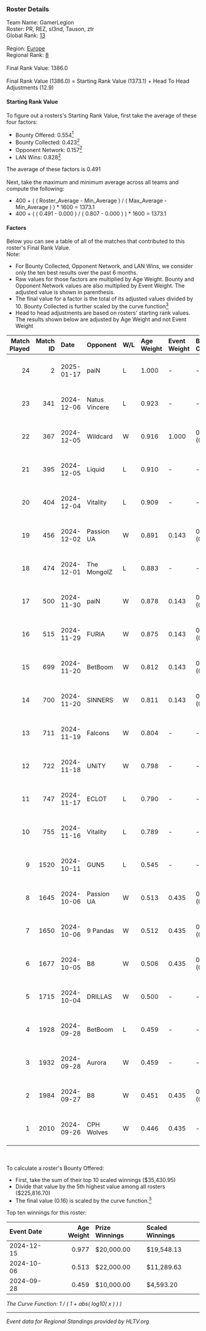 ### Roster Details<br />
Team Name: GamerLegion<br />
Roster: PR, REZ, sl3nd, Tauson, ztr<br />
Global Rank: [13](../../standings_global_2025_01_17.md)<br />
<br />
Region: [Europe]( ../../standings_europe_2025_01_17.md)<br />
Regional Rank: [8]( ../../standings_europe_2025_01_17.md)<br />
<br />
Final Rank Value:  1386.0<br />
<br />
Final Rank Value (1386.0) = Starting Rank Value (1373.1) + Head To Head Adjustments (12.9)<br />

#### Starting Rank Value<br />
To figure out a rosters's Starting Rank Value, first take the average of these four factors:<br />
- Bounty Offered: 0.554[<sup>1</sup>](#table2)
- Bounty Collected: 0.423[<sup>2</sup>](#table1)
- Opponent Network: 0.157[<sup>2</sup>](#table1)
- LAN Wins: 0.828[<sup>2</sup>](#table1)

The average of these factors is 0.491<br />
<br />
Next, take the maximum and minimum average across all teams and compute the following:<br />
- 400 + ( ( Roster_Average - Min_Average ) / ( Max_Average - Min_Average ) ) * 1600 = 1373.1
- 400 + ( ( 0.491 - 0.000 ) / ( 0.807 - 0.000 ) ) * 1600 = 1373.1


#### Factors<br />
Below you can see a table of all of the matches that contributed to this roster's Final Rank Value.<br />
Note:<br />

- For Bounty Collected, Opponent Network, and LAN Wins, we consider only the ten best results over the past 6 months.
- Raw values for those factors are multiplied by Age Weight. Bounty and Opponent Network values are also multiplied by Event Weight. The adjusted value is shown in parenthesis.
- The final value for a factor is the total of its adjusted values divided by 10. Bounty Collected is further scaled by the curve function[<sup>3</sup>](#curveFunction)
- Head to head adjustments are based on rosters' starting rank values. The results shown below are adjusted by Age Weight and not Event Weight
<span id="table1"></span><br />


| Match Played | Match ID | Date       | Opponent      | W/L | Age Weight | Event Weight | Bounty Collected | Opponent Network | LAN Wins  | H2H Adj. | Roster                           |
| -: | -: | :- | :- | :- | :- | :- | :- | :- | :- | -: | :- |
|           24 |        2 | 2025-01-17 | paiN          | L   | 1.000      | -            | -                | -                | -         |   -13.84 | PR, REZ, sl3nd, Tauson, ztr      |
|           23 |      341 | 2024-12-06 | Natus Vincere | L   | 0.923      | -            | -                | -                | -         |    -3.90 | FL4MUS, sl3nd, Tauson, volt, ztr |
|           22 |      367 | 2024-12-05 | Wildcard      | W   | 0.916      | 1.000        | 0.231 (0.211)    | 0.636 (0.583)    | 1 (0.916) |    12.33 | FL4MUS, sl3nd, Tauson, volt, ztr |
|           21 |      395 | 2024-12-05 | Liquid        | L   | 0.910      | -            | -                | -                | -         |    -6.59 | FL4MUS, sl3nd, Tauson, volt, ztr |
|           20 |      404 | 2024-12-04 | Vitality      | L   | 0.909      | -            | -                | -                | -         |    -2.59 | FL4MUS, sl3nd, Tauson, volt, ztr |
|           19 |      456 | 2024-12-02 | Passion UA    | W   | 0.891      | 0.143        | 0.109 (0.014)    | 0.830 (0.106)    | 1 (0.891) |     6.41 | FL4MUS, sl3nd, Tauson, volt, ztr |
|           18 |      474 | 2024-12-01 | The MongolZ   | L   | 0.883      | -            | -                | -                | -         |    -2.33 | FL4MUS, sl3nd, Tauson, volt, ztr |
|           17 |      500 | 2024-11-30 | paiN          | W   | 0.878      | 0.143        | 0.256 (0.032)    | 0.667 (0.084)    | 1 (0.878) |    15.89 | FL4MUS, sl3nd, Tauson, volt, ztr |
|           16 |      515 | 2024-11-29 | FURIA         | W   | 0.875      | 0.143        | 0.200 (0.025)    | 0.611 (0.076)    | 1 (0.875) |    20.72 | FL4MUS, sl3nd, Tauson, volt, ztr |
|           15 |      699 | 2024-11-20 | BetBoom       | W   | 0.812      | 0.143        | 0.112 (0.013)    | -                | 1 (0.812) |     6.35 | FL4MUS, sl3nd, Tauson, volt, ztr |
|           14 |      700 | 2024-11-20 | SINNERS       | W   | 0.811      | 0.143        | 0.101 (0.012)    | 0.683 (0.079)    | 1 (0.811) |     4.51 | FL4MUS, sl3nd, Tauson, volt, ztr |
|           13 |      711 | 2024-11-19 | Falcons       | W   | 0.804      | -            | -                | -                | 1 (0.804) |     3.32 | FL4MUS, sl3nd, Tauson, volt, ztr |
|           12 |      722 | 2024-11-18 | UNiTY         | W   | 0.798      | -            | -                | -                | 1 (0.798) |     2.11 | FL4MUS, sl3nd, Tauson, volt, ztr |
|           11 |      747 | 2024-11-17 | ECLOT         | L   | 0.790      | -            | -                | -                | -         |   -17.85 | FL4MUS, sl3nd, Tauson, volt, ztr |
|           10 |      755 | 2024-11-16 | Vitality      | L   | 0.789      | -            | -                | -                | -         |    -2.03 | FL4MUS, sl3nd, Tauson, volt, ztr |
|            9 |     1520 | 2024-10-11 | GUN5          | L   | 0.545      | -            | -                | -                | -         |   -14.15 | FL4MUS, sl3nd, Tauson, volt, ztr |
|            8 |     1645 | 2024-10-06 | Passion UA    | W   | 0.513      | 0.435        | 0.109 (0.024)    | 0.830 (0.185)    | 0 (0.000) |     3.83 | FL4MUS, sl3nd, Tauson, volt, ztr |
|            7 |     1650 | 2024-10-06 | 9 Pandas      | W   | 0.512      | 0.435        | 0.159 (0.035)    | 0.802 (0.178)    | 0 (0.000) |     3.10 | FL4MUS, sl3nd, Tauson, volt, ztr |
|            6 |     1677 | 2024-10-05 | B8            | W   | 0.506      | 0.435        | 0.163 (0.036)    | 0.500 (0.110)    | -         |     3.69 | FL4MUS, sl3nd, Tauson, volt, ztr |
|            5 |     1715 | 2024-10-04 | DRILLAS       | W   | 0.500      | -            | -                | -                | -         |     0.84 | FL4MUS, sl3nd, Tauson, volt, ztr |
|            4 |     1928 | 2024-09-28 | BetBoom       | L   | 0.459      | -            | -                | -                | -         |   -11.63 | FL4MUS, sl3nd, Tauson, volt, ztr |
|            3 |     1932 | 2024-09-28 | Aurora        | W   | 0.459      | -            | -                | -                | -         |     1.26 | FL4MUS, sl3nd, Tauson, volt, ztr |
|            2 |     1984 | 2024-09-27 | B8            | W   | 0.451      | 0.435        | 0.163 (0.032)    | 0.500 (0.098)    | -         |     2.82 | FL4MUS, sl3nd, Tauson, volt, ztr |
|            1 |     2010 | 2024-09-26 | CPH Wolves    | W   | 0.446      | 0.435        | -                | 0.355 (0.069)    | -         |     0.61 | FL4MUS, sl3nd, Tauson, volt, ztr |

<br />
<span id="table2"></span><br />
To calculate a roster's Bounty Offered:<br />

- First, take the sum of their top 10 scaled winnings ($35,430.95)
- Divide that value by the 5th highest value among all rosters ($225,816.70)
- The final value (0.16) is scaled by the curve function.[<sup>3</sup>](#curveFunction)

Top ten winnings for this roster:<br />

| Event Date | Age Weight | Prize Winnings | Scaled Winnings |
| :- | -: | :- | :- |
| 2024-12-15 |      0.977 | $20,000.00     | $19,548.13      |
| 2024-10-06 |      0.513 | $22,000.00     | $11,289.63      |
| 2024-09-28 |      0.459 | $10,000.00     | $4,593.20       |


<span id="curveFunction"></span>_The Curve Function: 1 / ( 1 + abs( log10( x ) ) )_<br />

---
_Event data for Regional Standings provided by HLTV.org_<br />

